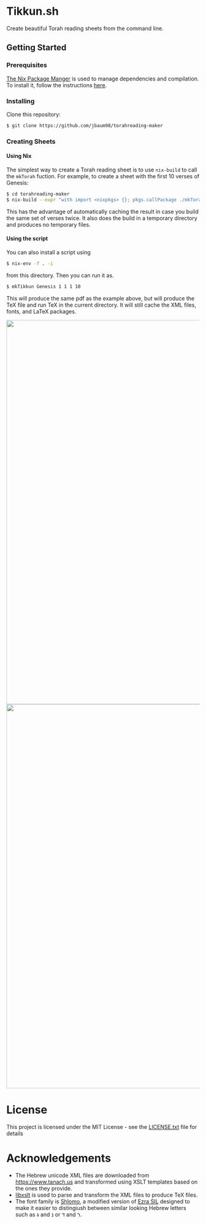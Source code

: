 # Tikkun.sh

Create beautiful Torah reading sheets from the command line.

## Getting Started

### Prerequisites

[The Nix Package Manger](https://nixos.org/nix) is used to manage dependencies and compilation.
To install it, follow the instructions [here](https://nixos.org/nix/download.html).

### Installing

Clone this repository:

```sh
$ git clone https://github.com/jbaum98/torahreading-maker
```

### Creating Sheets

#### Using Nix

The simplest way to create a Torah reading sheet is to use `nix-build` to call the `mkTorah` fuction.
For example, to create a sheet with the first 10 verses of Genesis:

```sh
$ cd torahreading-maker
$ nix-build --expr "with import <nixpkgs> {}; pkgs.callPackage ./mkTorah.nix {}" --argstr book Genesis --argstr startChapter 1 --argstr startVerse 1 --argstr endChapter 1 --argstr endVerse 10
```

This has the advantage of automatically caching the result in case you build the same set of verses twice.
It also does the build in a temporary directory and produces no temporary files.

#### Using the script

You can also install a script using
```sh
$ nix-env -f . -i
```
from this directory. Then you can run it as.
```sh
$ mkTikkun Genesis 1 1 1 10
```

This will produce the same pdf as the example above, but will produce the TeX file
and run TeX in the current directory. It will still cache the XML files, fonts, and LaTeX
packages.

<image src="https://user-images.githubusercontent.com/5283991/34024730-d160a986-e119-11e7-9cbe-9da1ee9b9036.jpg" width="1000px"></image>
<image src="https://user-images.githubusercontent.com/5283991/34024732-d47ca1f6-e119-11e7-87b9-fc085350bb0e.jpg" width="1000px"></image>

# License

This project is licensed under the MIT License - see the [LICENSE.txt](LICENSE.txt) file for details

# Acknowledgements

- The Hebrew unicode XML files are downloaded from https://www.tanach.us and transformed using XSLT templates
  based on the ones they provide.
- [libxslt](http://xmlsoft.org/libxslt/) is used to parse and transform the XML files to produce TeX files.
- The font family is [Shlomo](https://sites.google.com/site/orlaeinayim/introduction-to-fonts-with-hebrew-cantillation-marks),
  a modified version of [Ezra SIL](http://scripts.sil.org/cms/scripts/page.php?site_id=nrsi&id=EzraSIL_Home) designed to make it
  easier to distingiush between similar looking Hebrew letters such as ג and נ or ד and ר.
